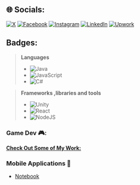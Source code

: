
## 🌐 Socials:
[![X](https://img.shields.io/badge/X-black.svg?logo=X&logoColor=white)](https://x.com/@Bongoyedaniel) 
[![Facebook](https://img.shields.io/badge/Facebook-%231877F2.svg?logo=Facebook&logoColor=white)](https://facebook.com/bongoyedaniel) 
[![Instagram](https://img.shields.io/badge/Instagram-%23E4405F.svg?logo=Instagram&logoColor=white)](https://instagram.com/bongoyedaniel)
[![LinkedIn](https://img.shields.io/badge/LinkedIn-%230077B5.svg?logo=linkedin&logoColor=white)](https://linkedin.com/in/bongoye-daniel) 
[![Upwork](https://img.shields.io/badge/UpWork-6FDA44?logo=Upwork&logoColor=white)](https://www.upwork.com/freelancers/~0145b40ecb783448f6)

## Badges:
> **Languages**
> - ![Java](https://img.shields.io/badge/Java-ED8B00?style=for-the-badge&logo=openjdk&logoColor=white)
> - ![JavaScript](https://img.shields.io/badge/javascript-%23323330.svg?style=for-the-badge&logo=javascript&logoColor=%23F7DF1E)
> - ![C#](https://img.shields.io/badge/C%23-239120?style=for-the-badge&logo=csharp&logoColor=white)

> **Frameworks ,libraries and tools**
> - ![Unity](https://img.shields.io/badge/Unity-%23444444.svg?style=for-the-badge&logo=Unity)
> - ![React](https://img.shields.io/badge/react-%2320232a.svg?style=for-the-badge&logo=react&logoColor=%2361DAFB) 
> - ![NodeJS](https://img.shields.io/badge/node.js-6DA55F?style=for-the-badge&logo=node.js&logoColor=white) 

### Game Dev 🎮:
**[Check Out Some of My Work:](https://bongoye.itch.io/)**


### Mobile Applications 📱
- [Notebook](https://github.com/bongoyedaniel/Notebook-App/releases)
